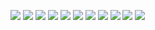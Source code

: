 ![](../Discovery_of_Antics/1.jpg)
![](../Discovery_of_Antics/2.jpg)
![](../Discovery_of_Antics/3.jpg)
![](../Discovery_of_Antics/4.jpg)
![](../Discovery_of_Antics/5.jpg)
![](../Discovery_of_Antics/6.jpg)
![](../Discovery_of_Antics/7.jpg)
![](../Discovery_of_Antics/9.jpg)
![](../Discovery_of_Antics/10.jpg)
![](../Discovery_of_Antics/11.jpg)
![](../Discovery_of_Antics/12.jpg)
